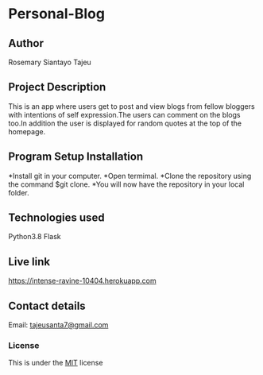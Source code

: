 # Personal-Blog

## Author
Rosemary Siantayo Tajeu


## Project Description
This is an app where users get to post and view blogs from fellow bloggers with intentions of self expression.The users can comment on the blogs too.In addition the user is displayed for random quotes at the top of the homepage.

## Program Setup Installation
*Install git in your computer.
*Open termimal.
*Clone the repository using the command $git clone.
*You will now have the repository in your local folder.


## Technologies used
Python3.8
Flask

## Live link
https://intense-ravine-10404.herokuapp.com

## Contact details
Email: tajeusanta7@gmail.com

### License
This is under the [MIT](LICENSE) license 